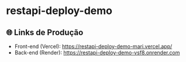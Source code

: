# restapi-deploy-demo

## 🌐 Links de Produção

- Front-end (Vercel): https://restapi-deploy-demo-mari.vercel.app/
- Back-end (Render): https://restapi-deploy-demo-vsf8.onrender.com
